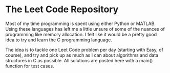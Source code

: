 # The Leet Code Repository

Most of my time programming is spent using either Python or MATLAB. Using these languages has left me a little unsure of some of the nuances of programming like memory allocation. I felt like it would be a pretty good idea to try and learn the C programming language.

The idea is to tackle one Leet Code problem per day (starting with Easy, of course), and try and pick up as much as I can about algorithms and data structures in C as possible. All solutions are posted here with a main() function for test cases.
